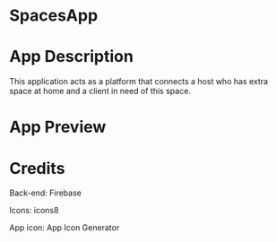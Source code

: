 # SpacesApp

# App Description 
This application acts as a platform that connects a host who has extra space at home and a client in need of this space.

# App Preview 



# Credits
Back-end: Firebase

Icons: icons8

App icon: App Icon Generator
